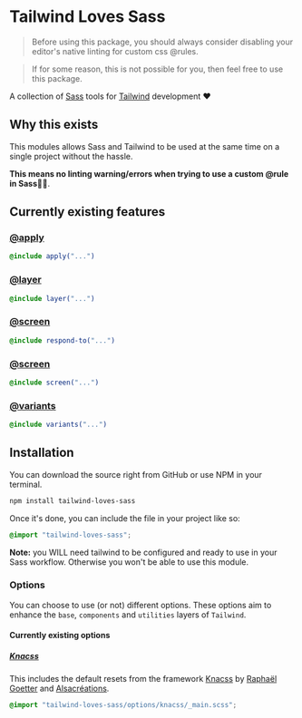 # Tailwind Loves Sass

> Before using this package, you should always consider disabling your editor's native linting for custom css @rules. 

> If for some reason, this is not possible for you, then feel free to use this package.

A collection of [Sass](https://sass-lang.com/) tools for [Tailwind](https://tailwindcss.com/) development ❤️

## Why this exists

This modules allows Sass and Tailwind to be used at the same time on a single project without the hassle.

**This means no linting warning/errors when trying to use a custom @rule in Sass**🎉🎉.

## Currently existing features

### [@apply](doc/apply.md)

```scss
@include apply("...")
```

### [@layer](doc/layer.md)

```scss
@include layer("...")
```

### [@screen](doc/respond_to.md)

```scss
@include respond-to("...")
```

### [@screen](doc/screen.md)

```scss
@include screen("...")
```

### [@variants](doc/variants.md)

```scss
@include variants("...")
```

## Installation

You can download the source right from GitHub or use NPM in your terminal.

```sh
npm install tailwind-loves-sass
```

Once it's done, you can include the file in your project like so:

```scss
@import "tailwind-loves-sass";
```

**Note:** you WILL need tailwind to be configured and ready to use in your Sass workflow. Otherwise you won't be able to use this module.

### Options

You can choose to use (or not) different options. These options aim to enhance the `base`, `components` and `utilities` layers of `Tailwind`.

#### Currently existing options

##### [Knacss](https://www.knacss.com/)

This includes the default resets from the framework [Knacss](https://www.knacss.com/) by [Raphaël Goetter](https://github.com/raphaelgoetter) and [Alsacréations](https://www.alsacreations.fr/).

```scss
@import "tailwind-loves-sass/options/knacss/_main.scss";
